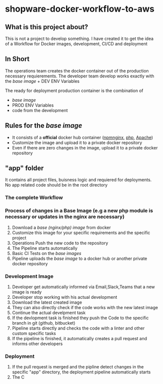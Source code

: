# shopware-docker-workflow-to-aws

## What is this project about?

This is not a project to develop something. I have created it to get the idea of a Workflow for Docker images, development, CI/CD and deployment

## In Short
The operations team creates the docker container out of the production necessary requierements.
The developer team develop works exactly with the *base image* + DEV ENV Variables

The ready for deployment production container is the combination of 
 - *base image* 
 - PROD ENV Variables
 - code from the development


## Rules for the *base image*
- It consists of a **official** docker hub container ([npm](https://hub.docker.com/_/node)[nginx](https://hub.docker.com/_/nginx), [php](https://hub.docker.com/_/php), [Apache](https://hub.docker.com/_/httpd))
- Customize the image and upload it to a private docker repository
- Even if there are zero changes in the image, upload it to a private docker repository

## "app" folder
It contains all project files, buisness logic and requiered for deployments. No app related code should be in the root directory

### The complete Workflow

### Process of changes in a Base Image (e.g a new php module is necessary or updates in the nginx are necessary)
  1. Download a *base (nginx/php) image* from docker
  2. Customize this image for your specific requirements and the specific project
  3. Operations Push the new code to the repository
  4. The Pipeline starts automatically
  5. Basic CI Tests on the *base images*
  6. Pipeline uploads the *base image* to a docker hub or another private docker repository

### Development Image
  1. Developer get automatically informed via Email,Slack,Teams that a new image is ready
  2. Developer stop working with his actual development
  3. Download the latest created image
  4. They can also directly check if the code works with the new latest image 
  5. Continue the actual develpment task
  6. If the devlopment task is finished they push the Code to the specific branch in git (github, bitbucket) 
  7. Pipeline starts directly and checks the code with a linter and other custom specific tasks
  8. If the pipeline is finished, it automatically creates a pull request and informs other developers


### Deployment 
  1. If the pull request is merged and the pipline detect changes in the specific "app" directory, the deployment pipeline automatically starts
  2. The C

